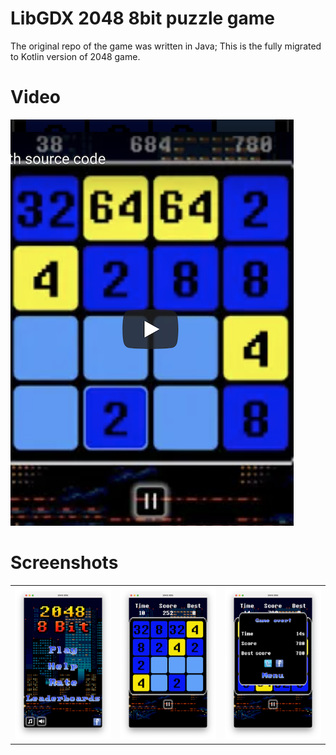# LibGDX 2048 8bit puzzle game

The original repo of the game was written in Java; This is the fully migrated to Kotlin version of
2048 game.

# Video

[![Youtube](https://github.com/Yayo-Arellano/libgdx_2048_8bit/blob/master/screenshots/youtube.png?raw=true)](https://youtu.be/tuoKg45rLQk)

# Screenshots

|                                                                                                               |                                                                                                               |                                                                                                               |
|---------------------------------------------------------------------------------------------------------------|---------------------------------------------------------------------------------------------------------------|---------------------------------------------------------------------------------------------------------------|
| ![Screenshot1](https://github.com/Yayo-Arellano/libgdx_2048_8bit/blob/master/screenshots/image1.png?raw=true) | ![Screenshot2](https://github.com/Yayo-Arellano/libgdx_2048_8bit/blob/master/screenshots/image2.png?raw=true) | ![Screenshot3](https://github.com/Yayo-Arellano/libgdx_2048_8bit/blob/master/screenshots/image3.png?raw=true) |


